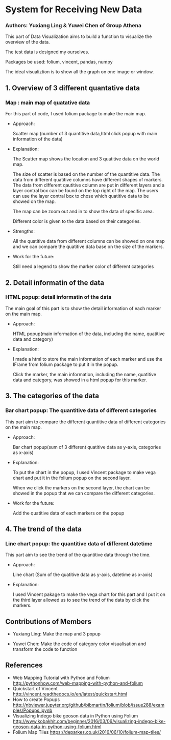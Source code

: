 # System for Receiving New Data
### Authors: Yuxiang Ling & Yuwei Chen of Group Athena
This part of Data Visualization aims to build a function to visualize the overview of the data.

The test data is designed my ourselves.

Packages be used: folium, vincent, pandas, numpy 

The ideal visualiztion is to show all the graph on one image or window.
## 1. Overview of  3 different quantative data

### Map : main map of quatative data
For this part of code, I used folium package to make the main map.
* Approach: 

  Scatter map (number of 3 quantitive data,html click popup with main information of the data)

* Explanation: 

  The Scatter map shows the location and 3 quatitive data on the world map. 
  
  The size of scatter is based on the number of the quantitive data. The data from different quatitive columns have different shapes of markers. The data from different qautitive column are put in different layers and a layer contral box can be found on the top right of the map. The users can use the layer contral box to chose which quatitive data to be showed on the map. 
  
  The map can be zoom out and in to show the data of specific area. 
  
  Different color is given to the data based on their categories.
  
  
* Strengths: 

  All the quatitive data from different columns can be showed on one map and we can compare the quatitive data base on the size of the markers.
  
* Work for the future: 

  Still need a legend to show the marker color of different categories

## 2. Detail informatin of the data 
### HTML popup: detail informatin of the data 
The main goal of this part is to show the detail information of each marker on the main map.

* Approach: 

  HTML popup(main information of the data, including the name, quatitive data and category)

* Explanation: 
  
  I made a html to store the main information of each marker and use the IFrame from folium package to put it in the popup.
  
  Click the marker, the main information, including the name, quatitive data and category, was showed in a html popup for this marker.
  
    
  
## 3. The categories of the data
### Bar chart popup: The quantitive data of different categories
This part aim to compare the different quantitive data of different categories on the main map.  

* Approach: 

  Bar chart popup(sum of 3 different quatitive data as y-axis, categories as x-axis)

* Explanation: 

  To put the chart in the popup, I used Vincent package to make vega chart and put it in the folium popup on the second layer.
  
  When we click the markers on the second layer, the chart can be showed in the popup that we can compare the different categories.
  
* Work for the future: 

  Add the quatitive data of each markers on the popup

## 4. The trend of the data
### Line chart popup: the quantitive data of different datetime
This part aim to see the trend of the quantitive data through the time.  

* Approach: 

  Line chart (Sum of the quatitive data as y-axis, datetime as x-axis)

* Explanation: 

  I used Vincent pakage to make the vega chart for this part and I put it on the third layer allowed us to see the trend of the data by click the markers.


## Contributions of Members

* Yuxiang Ling: 
  Make the map and 3 popup  

* Yuwei Chen:
  Make the code of category color visualisation and transform the code to function

## References
* Web Mapping Tutorial with Python and Folium
  http://pythonhow.com/web-mapping-with-python-and-folium
* Quickstart of Vincent
  http://vincent.readthedocs.io/en/latest/quickstart.html
* How to create Popups
  http://nbviewer.jupyter.org/github/bibmartin/folium/blob/issue288/examples/Popups.ipynb
* Visualizing Indego bike geoson data in Python using Folium
  http://www.kobakhit.com/beginner/2016/03/06/visualizing-indego-bike-geoson-data-in-python-using-folium.html
* Folium Map Tiles
  https://deparkes.co.uk/2016/06/10/folium-map-tiles/
